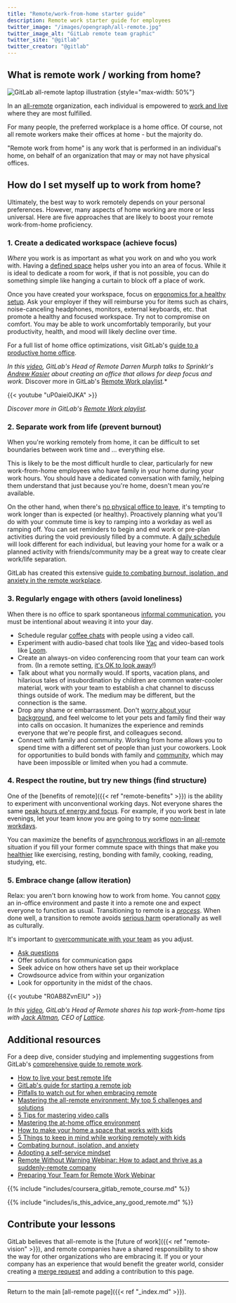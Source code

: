 ```yaml
---
title: "Remote/work-from-home starter guide"
description: Remote work starter guide for employees
twitter_image: "/images/opengraph/all-remote.jpg"
twitter_image_alt: "GitLab remote team graphic"
twitter_site: "@gitlab"
twitter_creator: "@gitlab"
---
```


## What is remote work / working from home?

![GitLab all-remote laptop illustration](/images/all-remote/gitlab-all-remote-laptop-map-illustration.jpg)
{style="max-width: 50%"}

In an [all-remote](stages/#9-all-remote) organization, each individual is empowered to [work and live](people/) where they are most fulfilled.

For many people, the preferred workplace is a home office. Of course, not all remote workers make their offices at home - but the majority do.

"Remote work from home" is any work that is performed in an individual's home, on behalf of an organization that may or may not have physical offices.

## How do I set myself up to work from home?

Ultimately, the best way to work remotely depends on your personal preferences. However, many aspects of home working are more or less universal. Here are five approaches that are likely to boost your remote work-from-home proficiency.

### 1. Create a dedicated workspace (achieve focus)

*Where* you work is as important as what you work on and who you work with. Having a [defined space](https://about.gitlab.com/blog/2018/05/17/eliminating-distractions-and-getting-things-done#8-dedicate-a-room-to-work) helps usher you into an area of focus. While it is ideal to dedicate a room for work, if that is not possible, you can do something simple like hanging a curtain to block off a place of work.

Once you have created your workspace, focus on [ergonomics for a healthy setup](https://www.webmd.com/pain-management/ss/slideshow-ergonomic-tips-for-a-home-office#:~:text=Choose%20a%20work%20surface%20that,your%20desk%20or%20table%20legs.). Ask your employer if they will reimburse you for items such as chairs, noise-canceling headphones, monitors, external keyboards, etc. that promote a healthy and focused workspace. Try not to compromise on comfort. You may be able to work uncomfortably temporarily, but your productivity, health, and mood will likely decline over time.

For a full list of home office optimizations, visit GitLab's [guide to a productive home office](workspace/).

*In this [video](https://youtu.be/uP0aiei0JKA), GitLab's Head of Remote Darren Murph talks to Sprinklr's [Andrew Kasier](https://www.linkedin.com/in/andrewrkaiser) about creating an office that allows for deep focus and work.* Discover more in GitLab's [Remote Work playlist](https://www.youtube.com/playlist?list=PL05JrBw4t0Kq7QUX-Ux5fOunQotqJbECc).*

{{< youtube "uP0aiei0JKA" >}}

*Discover more in GitLab's [Remote Work playlist](https://www.youtube.com/playlist?list=PL05JrBw4t0Kq7QUX-Ux5fOunQotqJbECc).*

### 2. Separate work from life (prevent burnout)

When you're working remotely from home, it can be difficult to set boundaries between work time and ... everything else.

This is likely to be the most difficult hurdle to clear, particularly for new work-from-home employees who have family in your home during your work hours. You should have a dedicated conversation with family, helping them understand that just because you're home, doesn't mean you're available.

On the other hand, when there's [no physical office to leave](how-to-work-remote-first/#offices-are-simply-venues-to-work-remotely-from), it's tempting to work longer than is expected (or healthy). Proactively planning what you'll do with your commute time is key to ramping into a workday as well as ramping off. You can set reminders to begin and end work or pre-plan activities during the void previously filled by a commute. A [daily schedule](getting-started/#develop-a-schedule-that-you-can-initially-follow) will look different for each individual, but leaving your home for a walk or a planned activity with friends/community may be a great way to create clear work/life separation.

GitLab has created this extensive [guide to combating burnout, isolation, and anxiety in the remote workplace](mental-health/).

### 3. Regularly engage with others (avoid loneliness)

When there is no office to spark spontaneous [informal communication](informal-communication/), you must be intentional about weaving it into your day.

- Schedule regular [coffee chats](informal-communication/#coffee-chats) with people using a video call.
- Experiment with audio-based chat tools like [Yac](https://www.yac.com) and video-based tools like [Loom](https://www.loom.com).
- Create an always-on video conferencing room that your team can work from. (In a remote setting, [it's OK to look away](meetings/#its-ok-to-look-away)!)
- Talk about what you normally would. If sports, vacation plans, and hilarious tales of insubordination by children are common water-cooler material, work with your team to establish a chat channel to discuss things outside of work. The medium may be different, but the connection is the same.
- Drop any shame or embarrassment. Don't [worry about your background](meetings/#meetings-are-about-the-work-not-the-background), and feel welcome to let your pets and family find their way into calls on occasion. It humanizes the experience and reminds everyone that we're people first, and colleagues second.
- Connect with family and community. Working from home allows you to spend time with a different set of people than just your coworkers. Look for opportunities to build bonds with family and [community](people/), which may have been impossible or limited when you had a commute.

### 4. Respect the routine, but try new things (find structure)

One of the [benefits of remote]({{< ref "remote-benefits" >}}) is the ability to experiment with unconventional working days. Not everyone shares the same [peak hours of energy and focus](https://www.jonobacon.com/2019/01/14/remote-working-survival). For example, if you work best in late evenings, let your team know you are going to try some [non-linear workdays](non-linear-workday/#q-what-is-a-non-linear-workday-routine).

You can maximize the benefits of [asynchronous workflows](asynchronous/) in an [all-remote](terminology/) situation if you fill your former commute space with things that make you [healthier](mental-health/) like exercising, resting, bonding with family, cooking, reading, studying, etc.

### 5. Embrace change (allow iteration)

Relax: you aren't born knowing how to work from home. You cannot [copy](what-not-to-do/) an in-office environment and paste it into a remote one and expect everyone to function as usual. Transitioning to remote is a [*process*](remote-work-emergency-plan/). When done well, a transition to remote avoids [serious harm](/handbook/values/#five-dysfunctions) operationally as well as culturally.

It's important to [overcommunicate with your team](getting-started/#begin-to-create-connections-with-co-workers) as you adjust.

- [Ask questions](getting-started/#dont-be-afraid-to-ask-for-help)
- Offer solutions for communication gaps
- Seek advice on how others have set up their workplace
- Crowdsource advice from within your organization
- Look for opportunity in the midst of the chaos.

{{< youtube "R0AB8ZvnEIU" >}}

*In this [video](https://youtu.be/IU2nTj6NSlQ), GitLab's Head of Remote shares his top work-from-home tips with [Jack Altman](https://twitter.com/jaltma), CEO of [Lattice](http://lattice.com).*

## Additional resources

For a deep dive, consider studying and implementing suggestions from GitLab's [comprehensive guide to remote work](http://allremote.info).

- [How to live your best remote life](https://about.gitlab.com/blog/2019/07/09/tips-for-working-from-home-remote-work)
- [GitLab's guide for starting a remote job](getting-started/)
- [Pitfalls to watch out for when embracing remote](what-not-to-do/)
- [Mastering the all-remote environment: My top 5 challenges and solutions](https://about.gitlab.com/blog/2019/12/30/mastering-the-all-remote-environment)
- [5 Tips for mastering video calls](https://about.gitlab.com/blog/2019/08/05/tips-for-mastering-video-calls)
- [Mastering the at-home office environment](https://about.gitlab.com/blog/2019/09/12/not-everyone-has-a-home-office)
- [How to make your home a space that works with kids](https://about.gitlab.com/blog/2019/08/01/working-remotely-with-children-at-home)
- [5 Things to keep in mind while working remotely with kids](https://about.gitlab.com/blog/2019/08/08/remote-kids-part-four)
- [Combating burnout, isolation, and anxiety](mental-health/)
- [Adopting a self-service mindset](self-service/)
- [Remote Without Warning Webinar: How to adapt and thrive as a suddenly-remote company](https://youtu.be/n4ZZaE-XCVs?t=5)
- [Preparing Your Team for Remote Work Webinar](https://youtu.be/9tYEKAFgQQw?t=5)

{{% include "includes/coursera_gitlab_remote_course.md" %}}

{{% include "includes/is_this_advice_any_good_remote.md" %}}

## Contribute your lessons

GitLab believes that all-remote is the [future of work]({{< ref "remote-vision" >}}), and remote companies have a shared responsibility to show the way for other organizations who are embracing it. If you or your company has an experience that would benefit the greater world, consider creating a [merge request](https://docs.gitlab.com/ee/user/project/merge_requests) and adding a contribution to this page.

---

Return to the main [all-remote page]({{< ref "_index.md" >}}).

